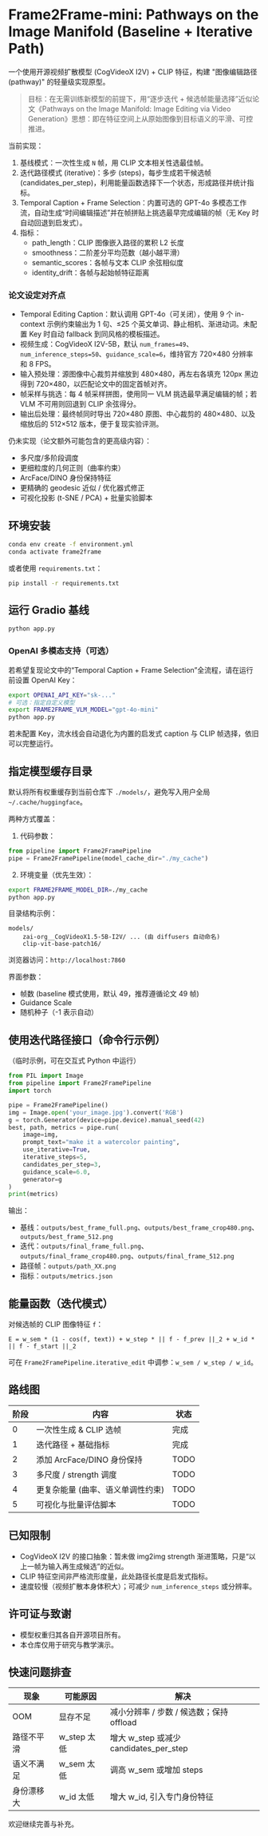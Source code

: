 # Frame2Frame-mini: Pathways on the Image Manifold (Baseline + Iterative Path)

一个使用开源视频扩散模型 (CogVideoX I2V) + CLIP 特征，构建 "图像编辑路径 (pathway)" 的轻量级实现原型。

> 目标：在无需训练新模型的前提下，用“逐步迭代 + 候选帧能量选择”近似论文《Pathways on the Image Manifold: Image Editing via Video Generation》思想：即在特征空间上从原始图像到目标语义的平滑、可控推进。

当前实现：
1. 基线模式：一次性生成 `N` 帧，用 CLIP 文本相关性选最佳帧。
2. 迭代路径模式 (iterative)：多步 (steps)，每步生成若干候选帧 (candidates_per_step)，利用能量函数选择下一个状态，形成路径并统计指标。
3. Temporal Caption + Frame Selection：内置可选的 GPT-4o 多模态工作流，自动生成“时间编辑描述”并在帧拼贴上挑选最早完成编辑的帧（无 Key 时自动回退到启发式）。
4. 指标：
   - path_length：CLIP 图像嵌入路径的累积 L2 长度
   - smoothness：二阶差分平均范数（越小越平滑）
   - semantic_scores：各帧与文本 CLIP 余弦相似度
   - identity_drift：各帧与起始帧特征距离

### 论文设定对齐点
- Temporal Editing Caption：默认调用 GPT-4o（可关闭），使用 9 个 in-context 示例约束输出为 1 句、≤25 个英文单词、静止相机、渐进动词。未配置 Key 时自动 fallback 到同风格的模板描述。
- 视频生成：CogVideoX I2V-5B，默认 `num_frames=49`、`num_inference_steps=50`、`guidance_scale=6`，维持官方 720×480 分辨率和 8 FPS。
- 输入预处理：源图像中心裁剪并缩放到 480×480，再左右各填充 120px 黑边得到 720×480，以匹配论文中的固定首帧对齐。
- 帧采样与挑选：每 4 帧采样拼图，使用同一 VLM 挑选最早满足编辑的帧；若 VLM 不可用则回退到 CLIP 余弦得分。
- 输出后处理：最终帧同时导出 720×480 原图、中心裁剪的 480×480、以及缩放后的 512×512 版本，便于复现实验评测。

仍未实现（论文额外可能包含的更高级内容）：
* 多尺度/多阶段调度
* 更细粒度的几何正则（曲率约束）
* ArcFace/DINO 身份保持特征
* 更精确的 geodesic 近似 / 优化器式修正
* 可视化投影 (t-SNE / PCA) + 批量实验脚本

## 环境安装
```bash
conda env create -f environment.yml
conda activate frame2frame
```

或者使用 `requirements.txt`：
```bash
pip install -r requirements.txt
```

## 运行 Gradio 基线
```bash
python app.py
```

### OpenAI 多模态支持（可选）
若希望复现论文中的“Temporal Caption + Frame Selection”全流程，请在运行前设置 OpenAI Key：

```bash
export OPENAI_API_KEY="sk-..."
# 可选：指定自定义模型
export FRAME2FRAME_VLM_MODEL="gpt-4o-mini"
python app.py
```

若未配置 Key，流水线会自动退化为内置的启发式 caption 与 CLIP 帧选择，依旧可以完整运行。
## 指定模型缓存目录
默认将所有权重缓存到当前仓库下 `./models/`，避免写入用户全局 `~/.cache/huggingface`。

两种方式覆盖：
1. 代码参数：
```python
from pipeline import Frame2FramePipeline
pipe = Frame2FramePipeline(model_cache_dir="./my_cache")
```
2. 环境变量（优先生效）：
```bash
export FRAME2FRAME_MODEL_DIR=./my_cache
python app.py
```

目录结构示例：
```
models/
	zai-org__CogVideoX1.5-5B-I2V/ ... (由 diffusers 自动命名)
	clip-vit-base-patch16/
```

浏览器访问：`http://localhost:7860`

界面参数：
* 帧数 (baseline 模式使用，默认 49，推荐遵循论文 49 帧)
* Guidance Scale
* 随机种子（-1 表示自动）

## 使用迭代路径接口（命令行示例）
（临时示例，可在交互式 Python 中运行）
```python
from PIL import Image
from pipeline import Frame2FramePipeline
import torch

pipe = Frame2FramePipeline()
img = Image.open('your_image.jpg').convert('RGB')
g = torch.Generator(device=pipe.device).manual_seed(42)
best, path, metrics = pipe.run(
	image=img,
	prompt_text="make it a watercolor painting",
	use_iterative=True,
	iterative_steps=5,
	candidates_per_step=3,
	guidance_scale=6.0,
	generator=g
)
print(metrics)
```

输出：
* 基线：`outputs/best_frame_full.png`、`outputs/best_frame_crop480.png`、`outputs/best_frame_512.png`
* 迭代：`outputs/final_frame_full.png`、`outputs/final_frame_crop480.png`、`outputs/final_frame_512.png`
* 路径帧：`outputs/path_XX.png`
* 指标：`outputs/metrics.json`

## 能量函数（迭代模式）
对候选帧的 CLIP 图像特征 `f`：
```
E = w_sem * (1 - cos(f, text)) + w_step * || f - f_prev ||_2 + w_id * || f - f_start ||_2
```
可在 `Frame2FramePipeline.iterative_edit` 中调参：`w_sem / w_step / w_id`。

## 路线图
| 阶段 | 内容 | 状态 |
|------|------|------|
| 0 | 一次性生成 & CLIP 选帧 | 完成 |
| 1 | 迭代路径 + 基础指标 | 完成 |
| 2 | 添加 ArcFace/DINO 身份保持 | TODO |
| 3 | 多尺度 / strength 调度 | TODO |
| 4 | 更复杂能量 (曲率、语义单调性约束) | TODO |
| 5 | 可视化与批量评估脚本 | TODO |

## 已知限制
* CogVideoX I2V 的接口抽象：暂未做 img2img strength 渐进策略，只是“以上一帧为输入再生成候选”的近似。
* CLIP 特征空间非严格流形度量，此处路径长度是启发式指标。
* 速度较慢（视频扩散本身体积大）；可减少 `num_inference_steps` 或分辨率。

## 许可证与致谢
* 模型权重归其各自开源项目所有。
* 本仓库仅用于研究与教学演示。

## 快速问题排查
| 现象 | 可能原因 | 解决 |
|------|----------|------|
| OOM | 显存不足 | 减小分辨率 / 步数 / 候选数；保持 offload | 
| 路径不平滑 | w_step 太低 | 增大 w_step 或减少 candidates_per_step |
| 语义不满足 | w_sem 太低 | 调高 w_sem 或增加 steps |
| 身份漂移大 | w_id 太低 | 增大 w_id, 引入专门身份特征 |

欢迎继续完善与补充。
